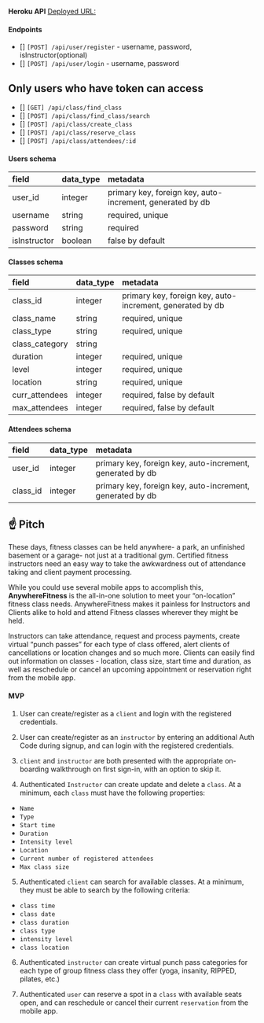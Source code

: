 **Heroku API**
[Deployed URL:](https://anywherefitness-0.herokuapp.com/)

#### **Endpoints**
- [] `[POST] /api/user/register` - username, password, isInstructor(optional)
- [] `[POST] /api/user/login` - username, password

## Only users who have token can access
- [] `[GET] /api/class/find_class ` 
- [] `[POST] /api/class/find_class/search` 
- [] `[POST] /api/class/create_class`
- [] `[POST] /api/class/reserve_class`
- [] `[POST] /api/class/attendees/:id`

#### **Users schema**
| field        | data_type     | metadata                                                 |
| :------------|:--------------|:---------------------------------------------------------|
| user_id      | integer       | primary key, foreign key, auto-increment, generated by db|
| username     | string        | required, unique                                         |
| password     | string        | required                                                 |
| isInstructor | boolean       | false by default                                         |

#### **Classes schema**
| field          | data_type     | metadata                                                 |
| :--------------|:--------------|:---------------------------------------------------------|
| class_id       | integer       | primary key, foreign key, auto-increment, generated by db|
| class_name     | string        | required, unique                                         |
| class_type     | string        | required, unique                                         |
| class_category | string        |                                                          |
| duration       | integer       | required, unique                                         |
| level          | integer       | required, unique                                         |
| location       | string        | required, unique                                         |
| curr_attendees | integer       | required, false by default                               |
| max_attendees  | integer       | required, false by default                               |

#### **Attendees schema**
| field        | data_type     | metadata                                                 |
| :------------|:--------------|:---------------------------------------------------------|
| user_id      | integer       | primary key, foreign key, auto-increment, generated by db|
| class_id     | integer       | primary key, foreign key, auto-increment, generated by db|

## ☝️ **Pitch**

These days, fitness classes can be held anywhere- a park, an unfinished basement or a garage- not just at a traditional gym. Certified fitness instructors need an easy way to take the awkwardness out of attendance taking and client payment processing. 

While you could use several mobile apps to accomplish this, **AnywhereFitness** is the all-in-one solution to meet your “on-location” fitness class needs. AnywhereFitness makes it painless for Instructors and Clients alike to hold and attend Fitness classes wherever they might be held. 

Instructors can take attendance, request and process payments, create virtual “punch passes” for each type of class offered, alert clients of cancellations or location changes and so much more. Clients can easily find out information on classes - location, class size, start time and duration, as well as reschedule or cancel an upcoming appointment or reservation right from the mobile app.

#### **MVP**
1. User can create/register as a `client` and login with the registered credentials.

2. User can create/register as an `instructor` by entering an additional Auth Code during signup, and can login with the registered credentials.

3. `client` and `instructor` are both presented with the appropriate on-boarding walkthrough on first sign-in, with an option to skip it.

4. Authenticated `Instructor` can create update and delete a `class`. At a minimum, each `class` must have the following properties:

- `Name`
- `Type`
- `Start time`
- `Duration`
- `Intensity level`
- `Location`
- `Current number of registered attendees`
- `Max class size`

5. Authenticated `client` can search for available classes. At a minimum, they must be able to search by the following criteria:

- `class time`
- `class date`
- `class duration`
- `class type`
- `intensity level`
- `class location`

6. Authenticated `instructor` can create virtual punch pass categories for each type of group fitness class they offer (yoga, insanity, RIPPED, pilates, etc.)

7. Authenticated `user` can reserve a spot in a `class` with available seats open, and can reschedule or cancel their current `reservation` from the mobile app.